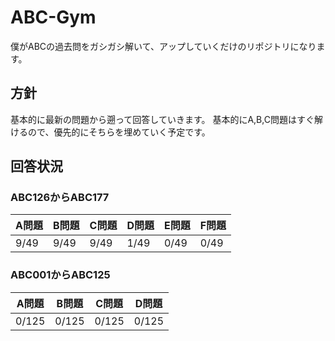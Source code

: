 # ABC-Gym
僕がABCの過去問をガシガシ解いて、アップしていくだけのリポジトリになります。

## 方針
基本的に最新の問題から遡って回答していきます。
基本的にA,B,C問題はすぐ解けるので、優先的にそちらを埋めていく予定です。

## 回答状況

### ABC126からABC177
| A問題 | B問題 | C問題 | D問題 | E問題 | F問題 |
| ----- | ----- | ----- | ----- | ----- | ----- |
|  9/49 |  9/49 |  9/49 |  1/49 |  0/49 |  0/49 |

### ABC001からABC125
| A問題 | B問題 | C問題 | D問題 |
| ----- | ----- | ----- | ----- |
| 0/125 | 0/125 | 0/125 | 0/125 |